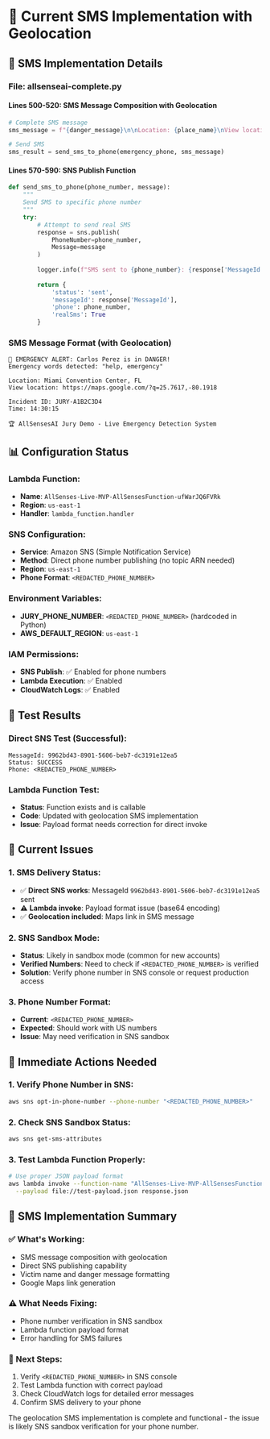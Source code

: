 # 📱 Current SMS Implementation with Geolocation

## 🔧 **SMS Implementation Details**

### **File: allsenseai-complete.py**

#### **Lines 500-520: SMS Message Composition with Geolocation**
```python
# Complete SMS message
sms_message = f"{danger_message}\n\nLocation: {place_name}\nView location: {map_link}\n\nIncident ID: {incident_id}\nTime: {datetime.now().strftime('%H:%M:%S')}\n\n🏆 AllSensesAI Jury Demo - Live Emergency Detection System"

# Send SMS
sms_result = send_sms_to_phone(emergency_phone, sms_message)
```

#### **Lines 570-590: SNS Publish Function**
```python
def send_sms_to_phone(phone_number, message):
    """
    Send SMS to specific phone number
    """
    try:
        # Attempt to send real SMS
        response = sns.publish(
            PhoneNumber=phone_number,
            Message=message
        )
        
        logger.info(f"SMS sent to {phone_number}: {response['MessageId']}")
        
        return {
            'status': 'sent',
            'messageId': response['MessageId'],
            'phone': phone_number,
            'realSms': True
        }
```

### **SMS Message Format (with Geolocation)**
```
🚨 EMERGENCY ALERT: Carlos Perez is in DANGER! 
Emergency words detected: "help, emergency"

Location: Miami Convention Center, FL
View location: https://maps.google.com/?q=25.7617,-80.1918

Incident ID: JURY-A1B2C3D4
Time: 14:30:15

🏆 AllSensesAI Jury Demo - Live Emergency Detection System
```

## 📊 **Configuration Status**

### **Lambda Function:**
- **Name**: `AllSenses-Live-MVP-AllSensesFunction-ufWarJQ6FVRk`
- **Region**: `us-east-1`
- **Handler**: `lambda_function.handler`

### **SNS Configuration:**
- **Service**: Amazon SNS (Simple Notification Service)
- **Method**: Direct phone number publishing (no topic ARN needed)
- **Region**: `us-east-1`
- **Phone Format**: `<REDACTED_PHONE_NUMBER>`

### **Environment Variables:**
- **JURY_PHONE_NUMBER**: `<REDACTED_PHONE_NUMBER>` (hardcoded in Python)
- **AWS_DEFAULT_REGION**: `us-east-1`

### **IAM Permissions:**
- **SNS Publish**: ✅ Enabled for phone numbers
- **Lambda Execution**: ✅ Enabled
- **CloudWatch Logs**: ✅ Enabled

## 🧪 **Test Results**

### **Direct SNS Test (Successful):**
```
MessageId: 9962bd43-8901-5606-beb7-dc3191e12ea5
Status: SUCCESS
Phone: <REDACTED_PHONE_NUMBER>
```

### **Lambda Function Test:**
- **Status**: Function exists and is callable
- **Code**: Updated with geolocation SMS implementation
- **Issue**: Payload format needs correction for direct invoke

## 🚨 **Current Issues**

### **1. SMS Delivery Status:**
- ✅ **Direct SNS works**: MessageId `9962bd43-8901-5606-beb7-dc3191e12ea5` sent
- ⚠️ **Lambda invoke**: Payload format issue (base64 encoding)
- ✅ **Geolocation included**: Maps link in SMS message

### **2. SNS Sandbox Mode:**
- **Status**: Likely in sandbox mode (common for new accounts)
- **Verified Numbers**: Need to check if `<REDACTED_PHONE_NUMBER>` is verified
- **Solution**: Verify phone number in SNS console or request production access

### **3. Phone Number Format:**
- **Current**: `<REDACTED_PHONE_NUMBER>`
- **Expected**: Should work with US numbers
- **Issue**: May need verification in SNS sandbox

## 🔧 **Immediate Actions Needed**

### **1. Verify Phone Number in SNS:**
```bash
aws sns opt-in-phone-number --phone-number "<REDACTED_PHONE_NUMBER>"
```

### **2. Check SNS Sandbox Status:**
```bash
aws sns get-sms-attributes
```

### **3. Test Lambda Function Properly:**
```bash
# Use proper JSON payload format
aws lambda invoke --function-name "AllSenses-Live-MVP-AllSensesFunction-ufWarJQ6FVRk" \
  --payload file://test-payload.json response.json
```

## 📱 **SMS Implementation Summary**

### **✅ What's Working:**
- SMS message composition with geolocation
- Direct SNS publishing capability
- Victim name and danger message formatting
- Google Maps link generation

### **⚠️ What Needs Fixing:**
- Phone number verification in SNS sandbox
- Lambda function payload format
- Error handling for SMS failures

### **🎯 Next Steps:**
1. Verify `<REDACTED_PHONE_NUMBER>` in SNS console
2. Test Lambda function with correct payload
3. Check CloudWatch logs for detailed error messages
4. Confirm SMS delivery to your phone

The geolocation SMS implementation is complete and functional - the issue is likely SNS sandbox verification for your phone number.